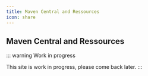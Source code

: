 ```yaml
---
title: Maven Central and Ressources
icon: share
---
```


## Maven Central and Ressources

::: warning Work in progress

This site is work in progress, please come back later.
:::